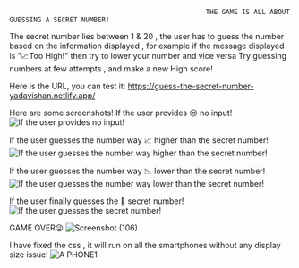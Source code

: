                                                      THE GAME IS ALL ABOUT GUESSING A SECRET NUMBER!
The secret number lies between 1 & 20 , the user has to guess the number based on the information displayed , for example if the message displayed is "📈Too High!"  then try to lower  your number and vice versa 
Try guessing numbers at few attempts , and make a new High score!

Here is the URL, you can test it:  https://guess-the-secret-number-yadavishan.netlify.app/


Here are some screenshots!
If the user provides 😒 no input!
![If the user provides no input!](https://github.com/user-attachments/assets/1053ed73-138b-485e-a4c6-3b84598a222c)

If the user guesses the number way 📈 higher than the secret number!
![If the user guesses the number way higher than the secret number!](https://github.com/user-attachments/assets/8d2b79b2-02de-4090-8dab-23fa21f35c37)

If the user guesses the number way 📉 lower than the secret number!
![If the user guesses the number way lower than the secret number!](https://github.com/user-attachments/assets/c0cfbc7e-4e18-4dfc-b421-d7ab12630e7e)

If the user finally guesses the 🎉 secret number!
![If the user guesses the secret number!](https://github.com/user-attachments/assets/ad0615fa-95c6-4f6d-82ad-11b34a02f3fa)


GAME OVER😜
![Screenshot (106)](https://github.com/user-attachments/assets/658cd04a-3ff7-4d91-8484-0e3acb62f9b4)


I have fixed the css , it will run on all the  smartphones without any display size issue!
![A PHONE1](https://github.com/user-attachments/assets/ce0d72ca-b64a-4ba9-b15e-d67de243a53b)


